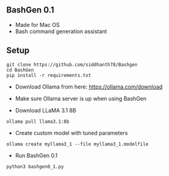 ## BashGen 0.1

- Made for Mac OS
- Bash command generation assistant

## Setup

```
git clone https://github.com/siddhanth78/Bashgen
cd BashGen
pip install -r requirements.txt
```

- Download Ollama from here: https://ollama.com/download
- Make sure Ollama server is up when using BashGen

- Download LLaMA 3.1 8B

`ollama pull llama3.1:8b`

- Create custom model with tuned parameters

`ollama create myllama3_1 --file myllama3_1.modelfile`

- Run BashGen 0.1

`python3 bashgen0_1.py`
